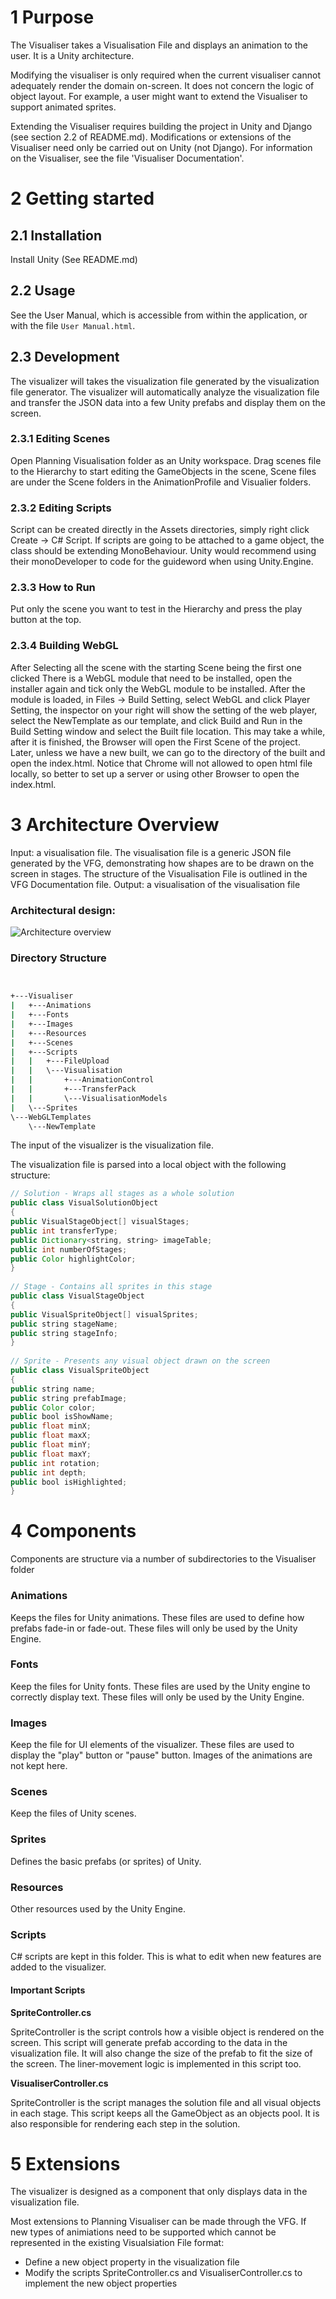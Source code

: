 # 1 Purpose


The Visualiser takes a Visualisation File and displays an animation to the user. It is a Unity architecture.


Modifying the visualiser is only required when the current visualiser cannot adequately render the domain on-screen. It does not concern the logic of object layout. For example, a user might want to extend the Visualiser to support animated sprites.

Extending the Visualiser requires building the project in Unity and Django (see section 2.2 of README.md). Modifications or extensions of the Visualiser need only be carried out on Unity (not Django). For information on the Visualiser, see the file 'Visualiser Documentation'.


# 2 Getting started


## 2.1 Installation


Install Unity (See README.md)


## 2.2 Usage


See the User Manual, which is accessible from within the application, or with the file `User Manual.html`.


## 2.3 Development

The visualizer will takes the visualization file generated by the visualization file generator. The visualizer will automatically analyze the visualization file and transfer the JSON data into a few Unity prefabs and display them on the screen.

### 2.3.1 Editing Scenes

Open Planning Visualisation folder as an Unity workspace. Drag scenes file to the Hierarchy to start editing the GameObjects in the scene, Scene files are under the Scene folders
in the AnimationProfile and Visualier folders.

### 2.3.2 Editing Scripts

Script can be created directly in the Assets directories, simply right click Create -> C# Script. If scripts are going to be attached to a game object, the class should be extending
MonoBehaviour. Unity would recommend using their monoDeveloper to code for the guideword when using Unity.Engine.

### 2.3.3 How to Run

Put only the scene you want to test in the Hierarchy and press the play button at the top.

### 2.3.4 Building WebGL

After Selecting all the scene with the starting Scene being the first one clicked
There is a WebGL module that need to be installed, open the installer again and tick only the WebGL module to be installed.
After the module is loaded, in Files -> Build Setting, select WebGL and click Player Setting, the inspector on your right will show the setting of the web player, select the NewTemplate
as our template, and click Build and Run in the Build Setting window and select the Built file location. This may take a while, after it is finished, the Browser will open the First Scene
of the project. Later, unless we have a new built, we can go to the directory of the built and open the index.html. Notice that Chrome will not allowed to open html file locally, so better
to set up a server or using other Browser to open the index.html.



# 3 Architecture Overview


Input: a visualisation file. The visualisation file is a generic JSON file generated by the VFG, demonstrating how shapes are to be drawn on the screen in stages. The structure of the Visualisation File is outlined in the VFG Documentation file.
Output: a visualisation of the visualisation file


### Architectural design:


![Architecture overview](https://raw.githubusercontent.com/Planning-Visualisation/planning-visualisation/master/Docs/images/visualiser/VisualiserArchitecture.png)



### Directory Structure



```bash


+---Visualiser
|   +---Animations
|   +---Fonts
|   +---Images
|   +---Resources
|   +---Scenes
|   +---Scripts
|   |   +---FileUpload
|   |   \---Visualisation
|   |       +---AnimationControl
|   |       +---TransferPack
|   |       \---VisualisationModels
|   \---Sprites
\---WebGLTemplates
    \---NewTemplate

```


The input of the visualizer is the visualization file.


The visualization file is parsed into a local object with the following structure:



```java
// Solution - Wraps all stages as a whole solution
public class VisualSolutionObject
{
public VisualStageObject[] visualStages;
public int transferType;
public Dictionary<string, string> imageTable;
public int numberOfStages;
public Color highlightColor;
}
 
// Stage - Contains all sprites in this stage
public class VisualStageObject
{
public VisualSpriteObject[] visualSprites;
public string stageName;
public string stageInfo;
}
 
// Sprite - Presents any visual object drawn on the screen
public class VisualSpriteObject
{
public string name;
public string prefabImage;
public Color color;
public bool isShowName;
public float minX;
public float maxX;
public float minY;
public float maxY;
public int rotation;
public int depth;
public bool isHighlighted;
}
```


# 4 Components


Components are structure via a number of subdirectories to the Visualiser folder

### Animations
Keeps the files for Unity animations. These files are used to define how prefabs fade-in or fade-out.
These files will only be used by the Unity Engine.
 
### Fonts
Keep the files for Unity fonts. These files are used by the Unity engine to correctly display text.
These files will only be used by the Unity Engine.
 
### Images
Keep the file for UI elements of the visualizer. These files are used to display the "play" button or "pause" button.
Images of the animations are not kept here.
 
### Scenes
Keep the files of Unity scenes.
 
### Sprites
Defines the basic prefabs (or sprites) of Unity.
 
### Resources
Other resources used by the Unity Engine.
 
### Scripts

C# scripts are kept in this folder. This is what to edit when new features are added to the visualizer.

#### Important Scripts

__SpriteController.cs__

SpriteController is the script controls how a visible object is rendered on the screen.
This script will generate prefab according to the data in the visualization file. It will also change the size of the prefab to fit the size of the screen. The liner-movement logic is implemented in this script too.
 
__VisualiserController.cs__

SpriteController is the script manages the solution file and all visual objects in each stage.
This script keeps all the GameObject as an objects pool. It is also responsible for rendering each step in the solution.


# 5 Extensions

The visualizer is designed as a component that only displays data in the visualization file.


Most extensions to Planning Visualiser can be made through the VFG.
If new types of animiations need to be supported which cannot be represented in the existing Visualsiation File format:
* Define a new object property in the visualization file
* Modify the scripts SpriteController.cs and VisualiserController.cs to implement the new object properties
